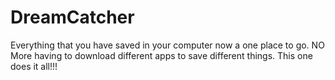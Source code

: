 # DreamCatcher
Everything that you have saved in your computer now a one place to go. NO More having to download different apps to save different things. This one does it all!!!
